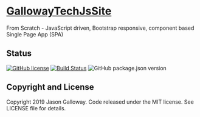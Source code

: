 # [GallowayTechJsSite](http://gallowaytech.com/jasongalloway)

From Scratch - JavaScript driven, Bootstrap responsive, component based Single Page App (SPA)

## Status
[![GitHub license](https://img.shields.io/badge/license-MIT-blue.svg)](https://raw.githubusercontent.com/sac80644/gallowaytechjssite/master/LICENSE)
[![Build Status](https://semaphoreci.com/api/v1/sac80644/gallowaytechjssite/branches/master/badge.svg)](https://semaphoreci.com/sac80644/gallowaytechjssite)
![GitHub package.json version](https://img.shields.io/github/package-json/v/sac80644/gallowaytechjssite.svg)


## Copyright and License
Copyright 2019 Jason Galloway.  Code released under the MIT license.  See LICENSE file for details.
